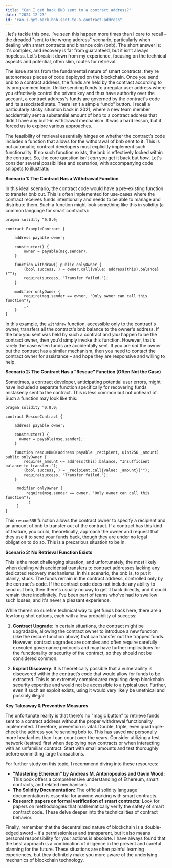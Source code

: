 ```yaml
---
title: "Can I get back BNB sent to a contract address?"
date: "2024-12-23"
id: "can-i-get-back-bnb-sent-to-a-contract-address"
---
```


, let's tackle this one. I've seen this happen more times than I care to recall – the dreaded "sent to the wrong address" scenario, particularly when dealing with smart contracts and binance coin (bnb). The short answer is: it's complex, and recovery is far from guaranteed, but it isn’t always hopeless. Let’s break it down from my experience, focusing on the technical aspects and potential, often slim, routes for retrieval.

The issue stems from the fundamental nature of smart contracts: they're autonomous pieces of code deployed on the blockchain. Once you send bnb to a contract address, the funds are held by the contract according to its programmed logic. Unlike sending funds to a regular user address where you effectively control the private key and thus have authority over the account, a contract address's funds are governed by the contract's code and its associated state. There isn't a simple “undo” button. I recall a particularly sticky situation back in 2021, where a new team member accidentally sent a substantial amount of bnb to a contract address that didn’t have any built-in withdrawal mechanism. It was a hard lesson, but it forced us to explore various approaches.

The feasibility of retrieval essentially hinges on whether the contract’s code includes a function that allows for the withdrawal of bnb sent to it. This is not automatic; contract developers must explicitly implement such functionality. If no such function exists, the bnb is effectively locked within the contract. So, the core question isn't *can* you get it back but *how*. Let's consider several possibilities and scenarios, with accompanying code snippets to illustrate:

**Scenario 1: The Contract Has a Withdrawal Function**

In this ideal scenario, the contract code would have a pre-existing function to transfer bnb out. This is often implemented for use-cases where the contract receives funds intentionally and needs to be able to manage and distribute them. Such a function might look something like this in solidity (a common language for smart contracts):

```solidity
pragma solidity ^0.8.0;

contract ExampleContract {

    address payable owner;

    constructor() {
        owner = payable(msg.sender);
    }

    function withdraw() public onlyOwner {
        (bool success, ) = owner.call{value: address(this).balance}("");
        require(success, "Transfer failed.");
    }

    modifier onlyOwner {
        require(msg.sender == owner, "Only owner can call this function");
        _;
    }
}
```
In this example, the `withdraw` function, accessible only to the contract's owner, transfers all the contract's bnb balance to the owner's address. If the bnb you sent was held by such a contract and *you* happen to be the contract owner, then you'd simply invoke this function. However, that's rarely the case when funds are accidentally sent. If you are *not* the owner but the contract has a similar mechanism, then you need to contact the contract owner for assistance – and hope they are responsive and willing to help.

**Scenario 2: The Contract Has a "Rescue" Function (Often Not the Case)**

Sometimes, a contract developer, anticipating potential user errors, might have included a separate function specifically for recovering funds mistakenly sent to the contract. This is less common but not unheard of. Such a function may look like this:

```solidity
pragma solidity ^0.8.0;

contract RescueContract {
    
    address payable owner;

    constructor() {
      owner = payable(msg.sender);
    }

    function rescueBNB(address payable _recipient, uint256 _amount) public onlyOwner {
        require(_amount <= address(this).balance, "Insufficient balance to transfer.");
        (bool success, ) = _recipient.call{value: _amount}("");
        require(success, "Transfer failed.");
    }

     modifier onlyOwner {
         require(msg.sender == owner, "Only owner can call this function");
         _;
     }
}

```

This `rescueBNB` function allows the contract owner to specify a recipient and an amount of bnb to transfer out of the contract. If a contract has this kind of feature, you could, theoretically, approach the owner and request that they use it to send your funds back, though they are under no legal obligation to do so. This is a precarious situation to be in.

**Scenario 3: No Retrieval Function Exists**

This is the most challenging situation, and unfortunately, the most likely when dealing with accidental transfers to contract addresses lacking any dedicated recovery mechanisms. In this scenario, the bnb is, to put it plainly, stuck. The funds remain in the contract address, controlled only by the contract's code. If the contract code does not include any ability to send out bnb, then there's usually no way to get it back directly, and it could remain there indefinitely. I've been part of teams who've had to swallow such losses, and it's never a pleasant experience.

While there’s no surefire technical way to get funds back here, there are a few long-shot options, each with a low probability of success:

1.  **Contract Upgrade**: In certain situations, the contract might be upgradable, allowing the contract owner to introduce a new function (like the rescue function above) that can transfer out the trapped funds. However, contract upgrades are complex and often require carefully executed governance protocols and may have further implications for the functionality or security of the contract, so they should not be considered common.

2.  **Exploit Discovery**: It is theoretically possible that a vulnerability is discovered within the contract’s code that would allow for funds to be extracted. This is an extremely complex area requiring deep blockchain security expertise and would not be accessible to a typical user. Further, even if such an exploit exists, using it would very likely be unethical and possibly illegal.

**Key Takeaway & Preventive Measures**

The unfortunate reality is that there's no "magic button" to retrieve funds sent to a contract address without the proper withdrawal functionality implemented. Therefore, prevention is vital. Double, triple, even quadruple-check the address you’re sending bnb to. This has saved me personally more headaches than I can count over the years. Consider utilizing a test network (testnet) first when deploying new contracts or when interacting with an unfamiliar contract. Start with small amounts and test thoroughly before committing large transactions.

For further study on this topic, I recommend diving into these resources:

*   **"Mastering Ethereum" by Andreas M. Antonopoulos and Gavin Wood:** This book offers a comprehensive understanding of Ethereum, smart contracts, and related mechanisms.
*   **The Solidity Documentation:** The official solidity language documentation is essential for anyone working with smart contracts.
*   **Research papers on formal verification of smart contracts:** Look for papers on methodologies that mathematically verify the safety of smart contract code. These delve deeper into the technicalities of contract behavior.

Finally, remember that the decentralized nature of blockchain is a double-edged sword – it's permissionless and transparent, but it also means personal responsibility for your actions is absolute. I have always found that the best approach is a combination of diligence in the present and careful planning for the future. These situations are often painful learning experiences, but they definitely make you more aware of the underlying mechanics of blockchain technology.
